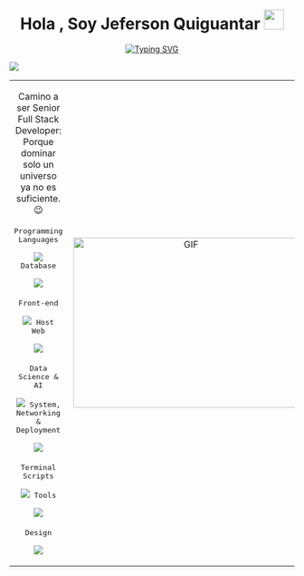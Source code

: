 <h1 align="center"><b>Hola , Soy Jeferson Quiguantar </b><img src="https://media.giphy.com/media/hvRJCLFzcasrR4ia7z/giphy.gif" width="35"></h1>

<p align="center">
<a href="https://git.io/typing-svg"><img src="https://readme-typing-svg.demolab.com?font=Fira+Code&pause=1000&center=&vCenter=&repeat=&random=&width=540&lines=The+goal+is+not+always+meant+to+be+achieved%2C;it+often+serves+simply+as+a+goal+to+aim+for.%22+Bruce+Lee;.+.+." alt="Typing SVG" /></a>
</p>


<img src="https://user-images.githubusercontent.com/73097560/115834477-dbab4500-a447-11eb-908a-139a6edaec5c.gif">



<p align="center">
<table align="center">
<tr border="none">
<td width="50%" align="left">
  
<p style="display: inline-block;" align="center">
  Camino a ser Senior Full Stack Developer: Porque dominar solo un universo ya no es suficiente. 😉 <br></br>
  <kbd>
    <kbd>Programming Languages</kbd>
    <br>
    <br>
    <img src="https://skillicons.dev/icons?i=py,java,matlab,cpp&perline=4" />  
  </kbd>   

  <kbd>
    <kbd>Database</kbd>
    <br>
    <br>
    <img src="https://skillicons.dev/icons?i=mysql&perline=4" />  
  </kbd>
    <br>
    <br>
    <kbd>
    <kbd>Front-end</kbd>
    <br>
    <br>
    <img src="https://skillicons.dev/icons?i=html,css,react&perline=4" />  
  </kbd>
  <kbd>
    <kbd>Host Web</kbd>
    <br>
    <br>
    <img src="https://skillicons.dev/icons?i=netlify&perline=4" />  
  </kbd>
  
  <br>
  <br>
  <kbd>
    <kbd>Data Science & AI</kbd>
    <br>
    <br>
    <img src="https://skillicons.dev/icons?i=tensorflow,numpy&perline=2" />   
  </kbd>
 
  <kbd>
    <kbd>System, Networking & Deployment</kbd>
    <br>
    <br>
    <img src="https://skillicons.dev/icons?i=git&perline=4" />  
  </kbd>
    <br>
  <br>
  <kbd>
    <kbd>Terminal Scripts</kbd>
    <br>
    <br>
    <img src="https://skillicons.dev/icons?i=powershell,bash&perline=4" />
  </kbd>
  <kbd>
    <kbd>Tools</kbd>
    <br>
    <br>
     <img src="https://skillicons.dev/icons?i=vscode&perline=4" />  
  </kbd> 
      <br>
    <br>
    <kbd>
    <kbd>Design</kbd>
    <br>
    <br>
     <img src="https://skillicons.dev/icons?i=ai,p5js,processing,ps&perline=4" />  
  </kbd> 
</p>   
</td>

<td width="50%" align="center">

 <a target="_blank" align="center">
  <img align="right" top="500" height="300" width="400" alt="GIF" src="https://media.giphy.com/media/SWoSkN6DxTszqIKEqv/giphy.gif">
</a>
  </td>
</tr>
</table>
</p>    


